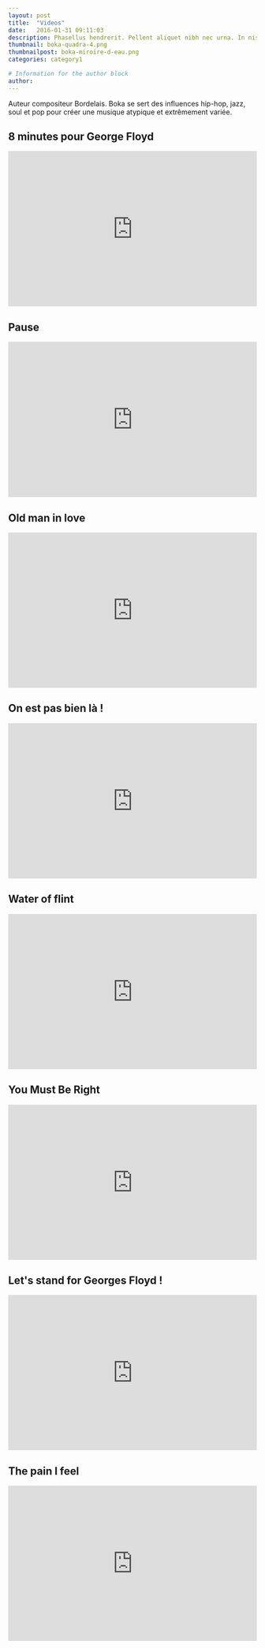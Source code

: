```yaml
---
layout: post
title:  "Videos"
date:   2016-01-31 09:11:03
description: Phasellus hendrerit. Pellent aliquet nibh nec urna. In nis aliquet vel, dapibus id,mattis.
thumbnail: boka-quadra-4.png
thumbnailpost: boka-miroire-d-eau.png
categories: category1

# Information for the author block
author:
---
```

Auteur compositeur Bordelais. Boka se sert des influences hip-hop, jazz, soul et pop pour créer une musique atypique et extrêmement variée.

<!-- <iframe src="https://open.spotify.com/follow/1/?uri=spotify:artist:4e437Rk39SMkkZfUSVI4DP&size=detail&theme=light&show-count=0" width="300" height="56" scrolling="no" frameborder="0" style="border:none; overflow:hidden;" allowtransparency="true"></iframe> -->

## 8 minutes pour George Floyd

<iframe width="100%" height="315" src="https://www.youtube.com/embed/aB9XyJrlP4A" frameborder="0" allow="accelerometer; autoplay; encrypted-media; gyroscope; picture-in-picture" allowfullscreen></iframe>

## Pause

<iframe width="100%" height="315" src="https://www.youtube.com/embed/RpqGk43sZng" frameborder="0" allow="accelerometer; autoplay; encrypted-media; gyroscope; picture-in-picture" allowfullscreen></iframe>

## Old man in love

<iframe width="100%" height="315" src="https://www.youtube.com/embed/rz7c8EkdV9s" frameborder="0" allow="accelerometer; autoplay; encrypted-media; gyroscope; picture-in-picture" allowfullscreen></iframe>

## On est pas bien là !

<iframe width="100%" height="315" src="https://www.youtube.com/embed/jt-3bXXeWfo" frameborder="0" allow="accelerometer; autoplay; encrypted-media; gyroscope; picture-in-picture" allowfullscreen></iframe>

## Water of flint

<iframe width="100%" height="315" src="https://www.youtube.com/embed/vA7b2nDFknY" frameborder="0" allow="accelerometer; autoplay; encrypted-media; gyroscope; picture-in-picture" allowfullscreen></iframe>

## You Must Be Right

<iframe width="100%" height="315" src="https://www.youtube.com/embed/7bwdAF_y3BI" frameborder="0" allow="accelerometer; autoplay; encrypted-media; gyroscope; picture-in-picture" allowfullscreen></iframe>

## Let's stand for Georges Floyd !

<iframe width="100%" height="315" src="https://www.youtube.com/embed/rMFc3rlKNUY" frameborder="0" allow="accelerometer; autoplay; encrypted-media; gyroscope; picture-in-picture" allowfullscreen></iframe>


## The pain I feel

<iframe width="100%" height="315" src="https://www.youtube.com/embed/qT5G6AreMIc" frameborder="0" allow="accelerometer; autoplay; encrypted-media; gyroscope; picture-in-picture" allowfullscreen></iframe>

